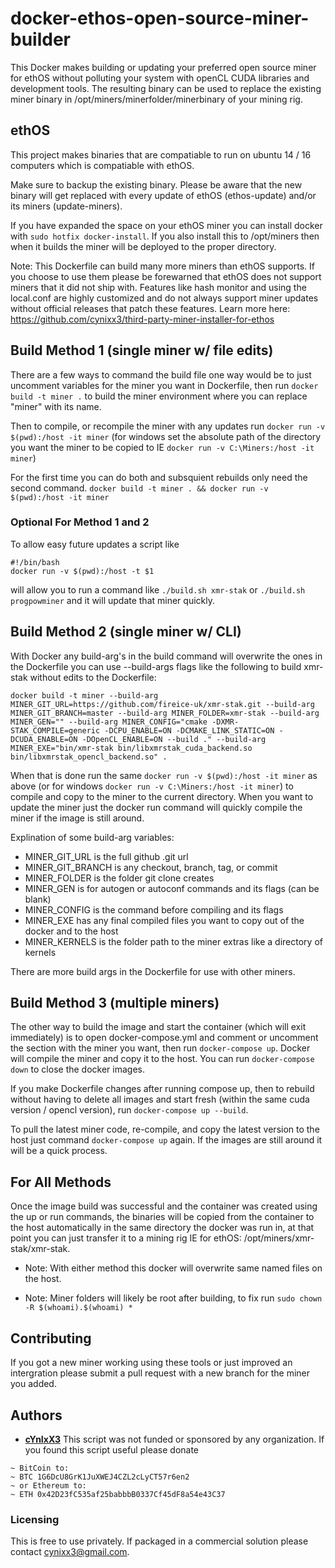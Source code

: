 # docker-ethos-open-source-miner-builder
This Docker makes building or updating your preferred open source miner for ethOS without polluting your system with openCL CUDA libraries and development tools. The resulting binary can be used to replace the existing miner binary in /opt/miners/minerfolder/minerbinary of your mining rig. 

## ethOS 
This project makes binaries that are compatiable to run on ubuntu 14 / 16 computers which is compatiable with ethOS.

Make sure to backup the existing binary. Please be aware that the new binary will get replaced with every update of ethOS (ethos-update) and/or its miners (update-miners). 

If you have expanded the space on your ethOS miner you can install docker with `sudo hotfix docker-install`. If you also install this to /opt/miners then when it builds the miner will be deployed to the proper directory. 

Note: This Dockerfile can build many more miners than ethOS supports. If you choose to use them please be forewarned that ethOS does not support miners that it did not ship with. Features like hash monitor and using the local.conf are highly customized and do not always support miner updates without official releases that patch these features. Learn more here: https://github.com/cynixx3/third-party-miner-installer-for-ethos

## Build Method 1 (single miner w/ file edits)
There are a few ways to command the build file one way would be to just uncomment variables for the miner you want in Dockerfile, then run `docker build -t miner .` to build the miner environment where you can replace "miner" with its name. 

Then to compile, or recompile the miner with any updates run `docker run -v $(pwd):/host -it miner` (for windows set the absolute path of the directory you want the miner to be copied to IE `docker run -v C:\Miners:/host -it miner`)

For the first time you can do both and subsquient rebuilds only need the second command.
```docker build -t miner . && docker run -v $(pwd):/host -it miner```

### Optional For Method 1 and 2
To allow easy future updates a script like 
```
#!/bin/bash
docker run -v $(pwd):/host -t $1
```
will allow you to run a command like `./build.sh xmr-stak` or `./build.sh progpowminer` and it will update that miner quickly.

## Build Method 2 (single miner w/ CLI)
With Docker any build-arg's in the build command will overwrite the ones in the Dockerfile you can use --build-args flags like the following to build xmr-stak without edits to the Dockerfile:

`docker build -t miner --build-arg MINER_GIT_URL=https://github.com/fireice-uk/xmr-stak.git --build-arg MINER_GIT_BRANCH=master --build-arg MINER_FOLDER=xmr-stak --build-arg MINER_GEN="" --build-arg MINER_CONFIG="cmake -DXMR-STAK_COMPILE=generic -DCPU_ENABLE=ON -DCMAKE_LINK_STATIC=ON -DCUDA_ENABLE=ON -DOpenCL_ENABLE=ON --build ." --build-arg MINER_EXE="bin/xmr-stak bin/libxmrstak_cuda_backend.so bin/libxmrstak_opencl_backend.so" .`

When that is done run the same `docker run -v $(pwd):/host -it miner` as above (or for windows `docker run -v C:\Miners:/host -it miner`) to compile and copy to the miner to the current directory. When you want to update the miner just the docker run command will quickly compile the miner if the image is still around.

Explination of some build-arg variables:
- MINER_GIT_URL is the full github .git url
- MINER_GIT_BRANCH is any checkout, branch, tag, or commit
- MINER_FOLDER is the folder git clone creates
- MINER_GEN is for autogen or autoconf commands and its flags (can be blank)
- MINER_CONFIG is the command before compiling and its flags
- MINER_EXE has any final compiled files you want to copy out of the docker and to the host
- MINER_KERNELS is the folder path to the miner extras like a directory of kernels 

There are more build args in the Dockerfile for use with other miners.

## Build Method 3 (multiple miners)
The other way to build the image and start the container (which will exit immediately) is to open docker-compose.yml and comment or uncomment the section with the miner you want, then run `docker-compose up`. Docker will compile the miner and copy it to the host. You can run `docker-compose down` to close the docker images.

If you make Dockerfile changes after running compose up, then to rebuild without having to delete all images and start fresh (within the same cuda version / opencl version), run `docker-compose up --build`. 

To pull the latest miner code, re-compile, and copy the latest version to the host just command `docker-compose up` again. If the images are still around it will be a quick process.

## For All Methods

Once the image build was successful and the container was created using the up or run commands, the binaries will be copied from the container to the host automatically in the same directory the docker was run in, at that point you can just transfer it to a mining rig IE for ethOS: /opt/miners/xmr-stak/xmr-stak.

* Note: With either method this docker will overwrite same named files on the host.

* Note: Miner folders will likely be root after building, to fix run `sudo chown -R $(whoami).$(whoami) *`


## Contributing

If you got a new miner working using these tools or just improved an intergration please submit a pull request with a new branch for the miner you added.

## Authors

* **[cYnIxX3](https://github.com/cynixx3)**
This script was not funded or sponsored by any organization. If you found this script useful please donate 
~~~
~ BitCoin to:
~ BTC 1G6DcU8GrK1JuXWEJ4CZL2cLyCT57r6en2
~ or Ethereum to:
~ ETH 0x42D23fC535af25babbbB0337Cf45dF8a54e43C37
~~~

### Licensing

This is free to use privately. If packaged in a commercial solution please contact cynixx3@gmail.com.
